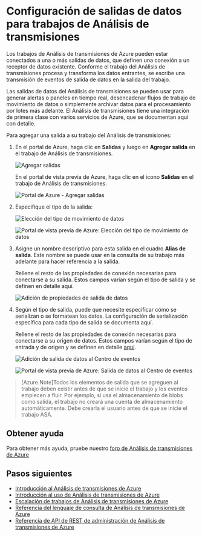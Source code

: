 <properties 
	pageTitle="Configuración de salidas de datos para trabajos de Análisis de transmisiones | Microsoft Azure" 
	description="Configuración de salidas de datos para trabajos de Análisis de transmisiones | segmento de ruta de aprendizaje."
	keywords="salida de datos, movimiento de datos"
	documentationCenter=""
	services="stream-analytics"
	authors="jeffstokes72" 
	manager="paulettm" 
	editor="cgronlun"/>

<tags 
	ms.service="stream-analytics" 
	ms.devlang="na" 
	ms.topic="article" 
	ms.tgt_pltfrm="na" 
	ms.workload="data-services" 
	ms.date="12/04/2015" 
	ms.author="jeffstok"/>

# Configuración de salidas de datos para trabajos de Análisis de transmisiones

Los trabajos de Análisis de transmisiones de Azure pueden estar conectados a una o más salidas de datos, que definen una conexión a un receptor de datos existente. Conforme el trabajo del Análisis de transmisiones procesa y transforma los datos entrantes, se escribe una transmisión de eventos de salida de datos en la salida del trabajo.

Las salidas de datos del Análisis de transmisiones se pueden usar para generar alertas o paneles en tiempo real, desencadenar flujos de trabajo de movimiento de datos o simplemente archivar datos para el procesamiento por lotes más adelante. El Análisis de transmisiones tiene una integración de primera clase con varios servicios de Azure, que se documentan aquí con detalle.

Para agregar una salida a su trabajo del Análisis de transmisiones:

1. En el portal de Azure, haga clic en **Salidas** y luego en **Agregar salida** en el trabajo de Análisis de transmisiones.

    ![Agregar salidas](./media/stream-analytics-add-outputs/1-stream-analytics-add-outputs.png)

    En el portal de vista previa de Azure, haga clic en el icono **Salidas** en el trabajo de Análisis de transmisiones.

    ![Portal de Azure - Agregar salidas](./media/stream-analytics-add-outputs/5-stream-analytics-add-outputs.png)

2. Especifique el tipo de la salida:

    ![Elección del tipo de movimiento de datos](./media/stream-analytics-add-outputs/2-stream-analytics-add-outputs.png)

    ![Portal de vista previa de Azure: Elección del tipo de movimiento de datos](./media/stream-analytics-add-outputs/6-stream-analytics-add-outputs.png)

3. Asigne un nombre descriptivo para esta salida en el cuadro **Alias de salida**. Este nombre se puede usar en la consulta de su trabajo más adelante para hacer referencia a la salida.
    
    Rellene el resto de las propiedades de conexión necesarias para conectarse a su salida. Estos campos varían según el tipo de salida y se definen en detalle aquí.

    ![Adición de propiedades de salida de datos](./media/stream-analytics-add-outputs/3-stream-analytics-add-outputs.png)

4. Según el tipo de salida, puede que necesite especificar cómo se serializan o se formatean los datos. La configuración de serialización específica para cada tipo de salida se documenta aquí.

    Rellene el resto de las propiedades de conexión necesarias para conectarse a su origen de datos. Estos campos varían según el tipo de entrada y de origen y se definen en detalle [aquí](stream-analytics-create-a-job.md).

    ![Adición de salida de datos al Centro de eventos](./media/stream-analytics-add-outputs/4-stream-analytics-add-outputs.png)

    ![Portal de vista previa de Azure: Salida de datos al Centro de eventos](./media/stream-analytics-add-outputs/7-stream-analytics-add-outputs.png)

> [Azure.Note]Todos los elementos de salida que se agreguen al trabajo deben existir antes de que se inicie el trabajo y los eventos empiecen a fluir. Por ejemplo, si usa el almacenamiento de blobs como salida, el trabajo no creará una cuenta de almacenamiento automáticamente. Debe crearla el usuario antes de que se inicie el trabajo ASA.

## Obtener ayuda
Para obtener más ayuda, pruebe nuestro [foro de Análisis de transmisiones de Azure](https://social.msdn.microsoft.com/Forums/es-ES/home?forum=AzureStreamAnalytics)

## Pasos siguientes

- [Introducción al Análisis de transmisiones de Azure](stream-analytics-introduction.md)
- [Introducción al uso de Análisis de transmisiones de Azure](stream-analytics-get-started.md)
- [Escalación de trabajos de Análisis de transmisiones de Azure](stream-analytics-scale-jobs.md)
- [Referencia del lenguaje de consulta de Análisis de transmisiones de Azure](https://msdn.microsoft.com/library/azure/dn834998.aspx)
- [Referencia de API de REST de administración de Análisis de transmisiones de Azure](https://msdn.microsoft.com/library/azure/dn835031.aspx)

<!---HONumber=AcomDC_1210_2015-->